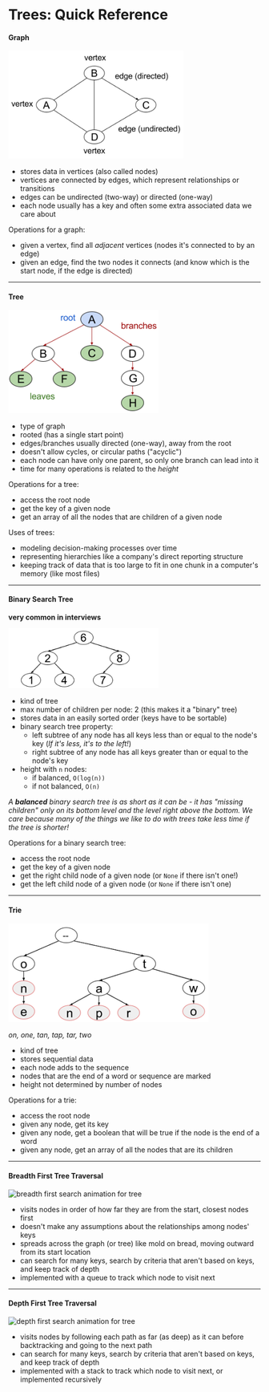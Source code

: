 # Trees: Quick Reference

#### Graph


<img src="images/graph-terms.png" width="350px">

* stores data in vertices (also called nodes)
* vertices are connected by edges, which represent relationships or transitions
* edges can be undirected (two-way) or directed (one-way)
* each node usually has a key and often some extra associated data we care about

Operations for a graph:
* given a vertex, find all *adjacent* vertices (nodes it's connected to by an edge)
* given an edge, find the two nodes it connects (and know which is the start node, if the edge is directed)

<hr>

#### Tree

<img src="images/tree-terms.png" width="300px">

* type of graph
* rooted (has a single start point)
* edges/branches usually directed (one-way), away from the root
* doesn't allow cycles, or circular paths ("acyclic")
* each node can have only one parent, so only one branch can lead into it
* time for many operations is related to the *height*


Operations for a tree:
  * access the root node  
  * get the key of a given node
  * get an array of all the nodes that are children of a given node

Uses of trees:
  * modeling decision-making processes over time
  * representing hierarchies like a company's direct reporting structure
  * keeping track of data that is too large to fit in one chunk in a computer's memory (like most files)

<hr>

#### Binary Search Tree
**very common in interviews**

<img src="images/bst-example.png" width="300px">

* kind of tree
* max number of children per node: 2 (this makes it a "binary" tree)
* stores data in an easily sorted order (keys have to be sortable)
* binary search tree property:  
  * left subtree of any node has all keys less than or equal to the node's key (*If it's less, it's to the left!*)  
  * right subtree of any node has all keys greater than or equal to the node's key  
* height with `n` nodes:
  * if balanced, `O(log(n))`  
  * if not balanced, `O(n)`

*A <strong>balanced</strong> binary search tree is as short as it can be - it has "missing children" only on its bottom level and the level right above the bottom. We care because many of the things we like to do with trees take less time if the tree is shorter!*

Operations for a binary search tree:
  * access the root node
  * get the key of a given node
  * get the right child node of a given node (or `None` if there isn't one!)
  * get the left child node of a given node (or `None` if there isn't one)

<hr>

#### Trie

<img src="images/trie-example.png" width="400px" alt="trie storing on, one, tan, tap, tar, two">

*on, one, tan, tap, tar, two*

* kind of tree
* stores sequential data
* each node adds to the sequence
* nodes that are the end of a word or sequence are marked
* height not determined by number of nodes


Operations for a trie:
  * access the root node
  * given any node, get its key
  * given any node, get a boolean that will be true if the node is the end of a word
  * given any node, get an array of all the nodes that are its children
  
<hr>

#### Breadth First Tree Traversal

<img src="https://upload.wikimedia.org/wikipedia/commons/4/46/Animated_BFS.gif" alt="breadth first search animation for tree" width="240px">

  * visits nodes in order of how far they are from the start, closest nodes first 
  * doesn't make any assumptions about the relationships among nodes' keys
  * spreads across the graph (or tree) like mold on bread, moving outward from its start location
  * can search for many keys, search by criteria that aren't based on keys, and keep track of depth
  * implemented with a queue to track which node to visit next
  
<hr>

#### Depth First Tree Traversal

<img src="https://upload.wikimedia.org/wikipedia/commons/7/7f/Depth-First-Search.gif" alt="depth first search animation for tree" width="240px">

 * visits nodes by following each path as far (as deep) as it can before backtracking and going to the next path
 * can search for many keys, search by criteria that aren't based on keys, and keep track of depth
 * implemented with a stack to track which node to visit next, or implemented recursively




